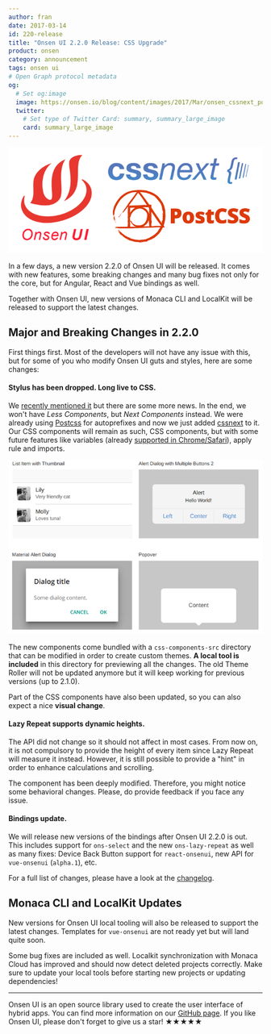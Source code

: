 ```yaml
---
author: fran
date: 2017-03-14
id: 220-release
title: "Onsen UI 2.2.0 Release: CSS Upgrade"
product: onsen
category: announcement
tags: onsen ui
# Open Graph protocol metadata
og:
  # Set og:image
  image: https://onsen.io/blog/content/images/2017/Mar/onsen_cssnext_postcss.png
  twitter:
    # Set type of Twitter Card: summary, summary_large_image
    card: summary_large_image
---
```


![Onsen UI and Vue.js](/blog/content/images/2017/Mar/onsen_cssnext_postcss.png)

In a few days, a new version 2.2.0 of Onsen UI will be released. It comes with new features, some breaking changes and many bug fixes not only for the core, but for Angular, React and Vue bindings as well.

Together with Onsen UI, new versions of Monaca CLI and LocalKit will be released to support the latest changes.

<!-- more -->

## Major and  Breaking Changes in 2.2.0

First things first. Most of the developers will not have any issue with this, but for some of you who modify Onsen UI guts and styles, here are some changes:

#### Stylus has been dropped. Long live to CSS.

We [recently mentioned it](/blog/onsen-news-roadmap-after-210/) but there are some more news. In the end, we won't have *Less Components*, but *Next Components* instead. We were already using [Postcss](http://postcss.org/) for autoprefixes and now we just added [cssnext](http://cssnext.io/) to it. Our CSS components will remain as such, CSS components, but with some future features like variables (already [supported in Chrome/Safari](http://caniuse.com/#feat=css-variables)), apply rule and imports.

![Local theme roller](/blog/content/images/2017/Mar/local-theme-roller.png)

The new components come bundled with a `css-components-src` directory that can be modified in order to create custom themes. **A local tool is included** in this directory for previewing all the changes. The old Theme Roller will not be updated anymore but it will keep working for previous versions (up to 2.1.0).

Part of the CSS components have also been updated, so you can also expect a nice **visual change**.

#### Lazy Repeat supports dynamic heights.

The API did not change so it should not affect in most cases. From now on, it is not compulsory to provide the height of every item since Lazy Repeat will measure it instead. However, it is still possible to provide a "hint" in order to enhance calculations and scrolling.

The component has been deeply modified. Therefore, you might notice some behavioral changes. Please, do provide feedback if you face any issue.

#### Bindings update.

We will release new versions of the bindings after Onsen UI 2.2.0 is out. This includes support for `ons-select` and the new `ons-lazy-repeat` as well as many fixes: Device Back Button support for `react-onsenui`, new API for `vue-onsenui` (`alpha.1`), etc.

For a full list of changes, please have a look at the [changelog](https://github.com/OnsenUI/OnsenUI/blob/master/CHANGELOG.md).


## Monaca CLI and LocalKit Updates

New versions for Onsen UI local tooling will also be released to support the latest changes. Templates for `vue-onsenui` are not ready yet but will land quite soon.

Some bug fixes are included as well. Localkit synchronization with Monaca Cloud has improved and should now detect deleted projects correctly. Make sure to update your local tools before starting new projects or updating dependencies!


---

Onsen UI is an open source library used to create the user interface of hybrid apps. You can find more information on our [GitHub page](https://github.com/OnsenUI/OnsenUI). If you like Onsen UI, please don't forget to give us a star! ★★★★★
